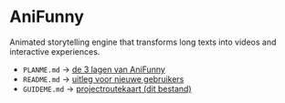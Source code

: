# AniFunny
Animated storytelling engine that transforms long texts into videos and interactive experiences.

* `PLANME.md` → [de 3 lagen van AniFunny](PLANME.md)
* `README.md` → [uitleg voor nieuwe gebruikers](README.md)
* `GUIDEME.md` → [projectroutekaart (dit bestand)](GUIDEME.md)
